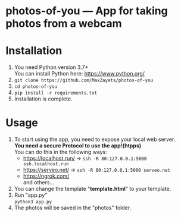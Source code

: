 # photos-of-you — App for taking photos from a webcam

# Installation
1. You need Python version 3.7+ <br>
   You can install Python here: https://www.python.org/
2. ```git clone https://github.com/MaxZayats/photos-of-you```
3. ```cd photos-of-you```
4. ```pip install -r requirements.txt```
5. Installation is complete.

# Usage
1. To start using the app, you need to expose your local web server.<br>
   **You need a secure Protocol to use the app!(htpps)**<br>
   You can do this in the following ways:
   * https://localhost.run/ -> ```ssh -R 80:127.0.0.1:5000 ssh.localhost.run```
   * https://serveo.net/ -> ```ssh -R 80:127.0.0.1:5000 serveo.net```
   * https://ngrok.com/ <br>
     and others...<br>
2. You can change the template "**template.html**" to your template.
3. Run "app.py"<br>
   ```python3 app.py```
4. The photos will be saved in the "photos" folder.
